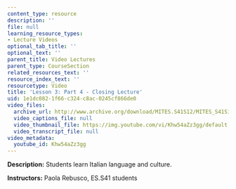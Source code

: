 ```yaml
---
content_type: resource
description: ''
file: null
learning_resource_types:
- Lecture Videos
optional_tab_title: ''
optional_text: ''
parent_title: Video Lectures
parent_type: CourseSection
related_resources_text: ''
resource_index_text: ''
resourcetype: Video
title: 'Lesson 3: Part 4 - Closing Lecture'
uid: 1e1dc082-1f66-c324-c8ac-0245cf866de0
video_files:
  archive_url: http://www.archive.org/download/MITES.S41S12/MITES_S41S12_Lesson3_Part4_300k.mp4
  video_captions_file: null
  video_thumbnail_file: https://img.youtube.com/vi/Khw54aZz3gg/default.jpg
  video_transcript_file: null
video_metadata:
  youtube_id: Khw54aZz3gg
---
```


**Description:** Students learn Italian language and culture.

**Instructors:** Paola Rebusco, ES.S41 students